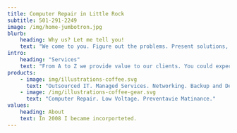 ```yaml
---
title: Computer Repair in Little Rock
subtitle: 501-291-2249
image: /img/home-jumbotron.jpg
blurb:
    heading: Why us? Let me tell you!
    text: "We come to you. Figure out the problems. Present solutions, and execute a plan to keep you from losing productivity. When we finish, you should have gained something or avoided a loss. We have experienced technicians that will come to you, giving you the attention you deserve. You will be listened to and understood. Your pain points will be found and fixed. We will take care of you like magical ninja nerds."
intro:
    heading: "Services"
    text: "From A to Z we provide value to our clients. You could expect us to respond quickly. Work remotely or come to you. Get help now."
products:
    - image: img/illustrations-coffee.svg
      text: "Outsourced IT. Managed Services. Networking. Backup and Desastor Recovery"
    - image: /img/illustrations-coffee-gear.svg
      text: "Computer Repair. Low Voltage. Preventavie Matinance."
values:
    heading: About
    text: In 2008 I became incorporteted.
---
```


